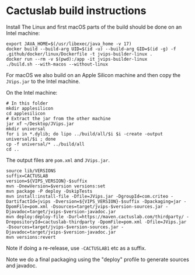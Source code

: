 # Cactuslab build instructions

Install 
The Linux and first macOS parts of the build should be done on an Intel machine:

```shell
export JAVA_HOME=$(/usr/libexec/java_home -v 17)
docker build --build-arg UID=$(id -u) --build-arg GID=$(id -g) -f .github/docker/linux/Dockerfile -t jvips-builder-linux .
docker run --rm -v $(pwd):/app -it jvips-builder-linux
./build.sh --with-macos --without-linux
```

For macOS we also build on an Apple Silicon machine and then copy the `JVips.jar` to the Intel machine.

On the Intel machine:

```shell
# In this folder
mkdir applesilicon
cd applesilicon
# Extract the jar from the other machine
jar xf ~/Desktop/JVips.jar
mkdir universal
for i in *.dylib; do lipo ../build/all/$i $i -create -output universal/$i ; done
cp -f universal/* ../build/all
cd ..
```

The output files are `pom.xml` and `JVips.jar`.

```shell
source lib/VERSIONS
suffix=CACTUSLAB
version=${VIPS_VERSION}-$suffix
mvn -DnewVersion=$version versions:set
mvn package -P deploy -DskipTests
mvn install:install-file -Dfile=JVips.jar -DgroupId=com.criteo -DartifactId=jvips -Dversion=${VIPS_VERSION}-$suffix -Dpackaging=jar -DpomFile=pom.xml -Dsources=target/jvips-$version-sources.jar -Djavadoc=target/jvips-$version-javadoc.jar
mvn deploy:deploy-file -Durl=https://maven.cactuslab.com/thirdparty/ -DrepositoryId=cactuslab-thirdparty -DpomFile=pom.xml -Dfile=JVips.jar -Dsources=target/jvips-$version-sources.jar -Djavadoc=target/jvips-$version-javadoc.jar
mvn versions:revert
```

Note if doing a re-release, use `-CACTUSLAB1` etc as a suffix.

Note we do a final packaging using the "deploy" profile to generate sources and javadoc.
